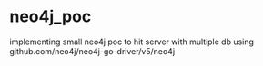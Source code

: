# neo4j_poc
implementing small neo4j poc to hit server with multiple db 
using github.com/neo4j/neo4j-go-driver/v5/neo4j
